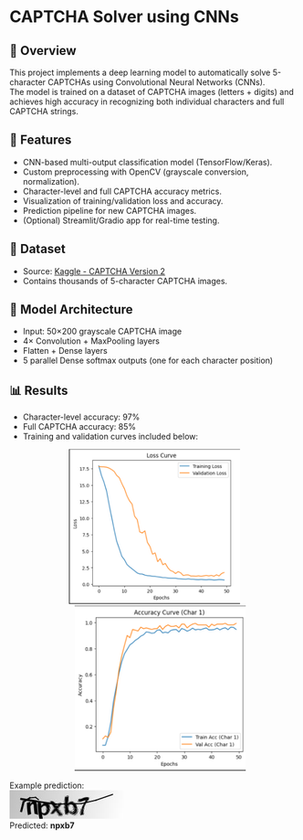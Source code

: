 # CAPTCHA Solver using CNNs

## 📌 Overview
This project implements a deep learning model to automatically solve 5-character CAPTCHAs using Convolutional Neural Networks (CNNs).  
The model is trained on a dataset of CAPTCHA images (letters + digits) and achieves high accuracy in recognizing both individual characters and full CAPTCHA strings.

## 🚀 Features
- CNN-based multi-output classification model (TensorFlow/Keras).
- Custom preprocessing with OpenCV (grayscale conversion, normalization).
- Character-level and full CAPTCHA accuracy metrics.
- Visualization of training/validation loss and accuracy.
- Prediction pipeline for new CAPTCHA images.
- (Optional) Streamlit/Gradio app for real-time testing.

## 📂 Dataset
- Source: [Kaggle - CAPTCHA Version 2](https://www.kaggle.com/fournierp/captcha-version-2-images)
- Contains thousands of 5-character CAPTCHA images.

## 🧠 Model Architecture
- Input: 50×200 grayscale CAPTCHA image
- 4× Convolution + MaxPooling layers
- Flatten + Dense layers
- 5 parallel Dense softmax outputs (one for each character position)

## 📊 Results
- Character-level accuracy: 97%  
- Full CAPTCHA accuracy: 85%  
- Training and validation curves included below:
   <p align="center">
     <img src="samples/Loss Curve.png" alt="Loss Curve" width="300"/>
      &nbsp;&nbsp;&nbsp;&nbsp;
     <img src="samples/Accuracy Curve.png" alt="Accuracy Curve" width="300"/>
   </p>
Example prediction:<br>
![Sample CAPTCHA](samples/samples/npxb7.png)<br>
Predicted: **npxb7**

